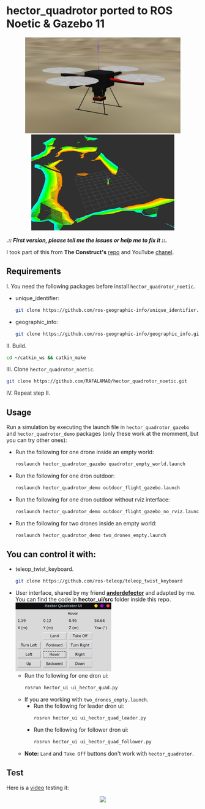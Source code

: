 # hector_quadrotor ported to ROS Noetic & Gazebo 11

<p align="center">
    <img src="imgs/dron_photo.png" height="250"/> <img src="imgs/dron_photo_rviz.png" height="250"/>
</p>

***.:: First version, please tell me the issues or help me to fix it ::.***

I took part of this from __The Construct's__ [repo](https://bitbucket.org/theconstructcore/hector_quadrotor_sim/src/master/) and YouTube [chanel](https://www.youtube.com/channel/UCt6Lag-vv25fTX3e11mVY1Q).

## Requirements

I. You need the following packages before install `hector_quadrotor_noetic`.

* unique_identifier:
    ```sh
    git clone https://github.com/ros-geographic-info/unique_identifier.git
    ```
* geographic_info:
    ```sh
    git clone https://github.com/ros-geographic-info/geographic_info.git
    ```

II. Build.
```sh
cd ~/catkin_ws && catkin_make
```

III. Clone `hector_quadrotor_noetic`.
```sh
git clone https://github.com/RAFALAMAO/hector_quadrotor_noetic.git
```

IV. Repeat step II.

## Usage

Run a simulation by executing the launch file in `hector_quadrotor_gazebo` and `hector_quadrotor_demo` packages (only these work at the momment, but you can try other ones):

* Run the following for one drone inside an empty world:
    ```sh
    roslaunch hector_quadrotor_gazebo quadrotor_empty_world.launch
    ```
* Run the following for one dron outdoor:
    ```sh
    roslaunch hector_quadrotor_demo outdoor_flight_gazebo.launch
    ```
* Run the following for one dron outdoor without rviz interface:
    ```sh
    roslaunch hector_quadrotor_demo outdoor_flight_gazebo_no_rviz.launch
    ```
* Run the following for two drones inside an empty world:
    ```sh
    roslaunch hector_quadrotor_demo two_drones_empty.launch
    ```

## You can control it with:
* teleop_twist_keyboard.
    ```sh
    git clone https://github.com/ros-teleop/teleop_twist_keyboard
    ```
* User interface, shared by my friend [__anderdefector__](https://github.com/anderdefector) and adapted by me. You can find the code in __hector_ui/src__ folder inside this repo.
    <br/>
    <img width="250" src="imgs/UI.png"/>
    * Run the following for one dron ui:
        ```sh
        rosrun hector_ui ui_hector_quad.py
        ```
    * If you are working with `two_drones_empty.launch`.
        * Run the following for leader dron ui:
            ```sh
            rosrun hector_ui ui_hector_quad_leader.py
            ```
        * Run the following for follower dron ui:
            ```sh
            rosrun hector_ui ui_hector_quad_follower.py
            ```
    * __Note:__ `Land` and `Take Off` buttons don't work with `hector_quadrotor`.


## Test

Here is a [video](https://www.youtube.com/watch?v=-2IWfZjqoNc) testing it:

<p align="center">
    <a href="https://www.youtube.com/watch?v=-2IWfZjqoNc"><img src="imgs/gif.GIF"/></a>
</p>
